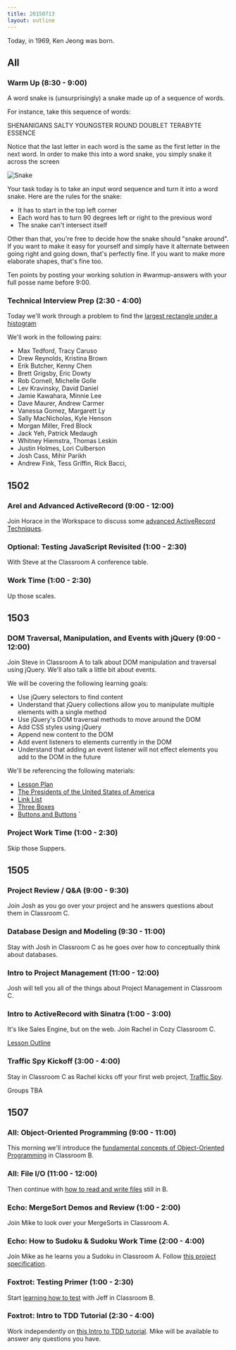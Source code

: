```yaml
---
title: 20150713
layout: outline
---
```


Today, in 1969, Ken Jeong was born.

## All

### Warm Up (8:30 - 9:00)

A word snake is (unsurprisingly) a snake made up of a sequence of words.

For instance, take this sequence of words:

SHENANIGANS SALTY YOUNGSTER ROUND DOUBLET TERABYTE ESSENCE

Notice that the last letter in each word is the same as the first letter in the next word. In order to make this into a word snake, you simply snake it across the screen

![Snake](http://i.imgur.com/OXOqbP0.png)

Your task today is to take an input word sequence and turn it into a word snake. Here are the rules for the snake:

* It has to start in the top left corner
* Each word has to turn 90 degrees left or right to the previous word
* The snake can't intersect itself

Other than that, you're free to decide how the snake should "snake around". If you want to make it easy for yourself and simply have it alternate between going right and going down, that's perfectly fine. If you want to make more elaborate shapes, that's fine too.

Ten points by posting your working solution in #warmup-answers with your full posse name before 9:00.

### Technical Interview Prep (2:30 - 4:00)

Today we'll work through a problem to find the [largest rectangle under a histogram](https://github.com/turingschool/technical_puzzles/blob/master/largest_histogram_rec.markdown)

We'll work in the following pairs:

* Max Tedford, Tracy Caruso
* Drew Reynolds, Kristina Brown
* Erik Butcher, Kenny Chen
* Brett Grigsby, Eric Dowty
* Rob Cornell, Michelle Golle
* Lev Kravinsky, David Daniel
* Jamie Kawahara, Minnie Lee
* Dave Maurer, Andrew Carmer
* Vanessa Gomez, Margarett Ly
* Sally MacNicholas, Kyle Henson
* Morgan Miller, Fred Block
* Jack Yeh, Patrick Medaugh
* Whitney Hiemstra, Thomas Leskin
* Justin Holmes, Lori Culberson
* Josh Cass, Mihir Parikh
* Andrew Fink, Tess Griffin, Rick Bacci,

## 1502

### Arel and Advanced ActiveRecord (9:00 - 12:00)

Join Horace in the Workspace to discuss some [advanced ActiveRecord Techniques](https://github.com/turingschool/lesson_plans/blob/master/ruby_04-apis_and_scalability/advanced_active_record_queries.markdown).

### Optional: Testing JavaScript Revisited (1:00 - 2:30)

With Steve at the Classroom A conference table.

### Work Time (1:00 - 2:30)

Up those scales.


## 1503

### DOM Traversal, Manipulation, and Events with jQuery (9:00 - 12:00)

Join Steve in Classroom A to talk about DOM manipulation and traversal using jQuery. We'll also talk a little bit about events.

We will be covering the following learning goals:

* Use jQuery selectors to find content
* Understand that jQuery collections allow you to manipulate multiple elements with a single method
* Use jQuery's DOM traversal methods to move around the DOM
* Add CSS styles using jQuery
* Append new content to the DOM
* Add event listeners to elements currently in the DOM
* Understand that adding an event listener will not effect elements you add to the DOM in the future

We'll be referencing the following materials:

* [Lesson Plan](https://github.com/turingschool/lesson_plans/blob/master/ruby_04-apis_and_scalability/jquery_dom_traversal_and_manipulation.md)
* [The Presidents of the United States of America](http://output.jsbin.com/rejuya)
* [Link List](http://jsbin.com/basolo/)
* [Three Boxes](http://jsbin.com/hamelu/21/edit?html,css,js,output)
* [Buttons and Buttons](http://jsbin.com/ceyaxe)
`
### Project Work Time (1:00 - 2:30)

Skip those Suppers.

## 1505

### Project Review / Q&A (9:00 - 9:30)

Join Josh as you go over your project and he answers questions about them in Classroom C.

### Database Design and Modeling (9:30 - 11:00)

Stay with Josh in Classroom C as he goes over how to conceptually think about databases.

### Intro to Project Management (11:00 - 12:00)

Josh will tell you all of the things about Project Management in Classroom C.

### Intro to ActiveRecord with Sinatra (1:00 - 3:00)

It's like Sales Engine, but on the web. Join Rachel in Cozy Classroom C.

[Lesson Outline](https://github.com/turingschool/lesson_plans/blob/master/ruby_02-web_applications_with_ruby/intro_to_active_record_in_sinatra.markdown)

### Traffic Spy Kickoff (3:00 - 4:00)

Stay in Classroom C as Rachel kicks off your first web project, [Traffic Spy](https://github.com/JumpstartLab/curriculum/blob/5cd41b3635cc4d32431032d42bcfc9f7da3135d5/source/projects/traffic_spy.markdown).

Groups TBA

## 1507

### All: Object-Oriented Programming (9:00 - 11:00)

This morning we'll introduce the [fundamental concepts of Object-Oriented Programming](https://github.com/turingschool/lesson_plans/blob/master/ruby_01-object_oriented_programming_with_ruby/object_oriented_programming.markdown) in Classroom B.

### All: File I/O (11:00 - 12:00)

Then continue with [how to read and write files](https://github.com/turingschool/lesson_plans/blob/master/ruby_01-object_oriented_programming_with_ruby/file_io_and_csvs.markdown) still in B.

### Echo: MergeSort Demos and Review (1:00 - 2:00)

Join Mike to look over your MergeSorts in Classroom A.

### Echo: How to Sudoku & Sudoku Work Time (2:00 - 4:00)

Join Mike as he learns you a Sudoku in Classroom A. Follow [this project specification](https://github.com/turingschool/challenges/blob/master/robodoku.markdown).

### Foxtrot: Testing Primer (1:00 - 2:30)

Start [learning how to test](https://github.com/turingschool/lesson_plans/blob/master/ruby_01-object_oriented_programming_with_ruby/how_testing_works.markdown) with Jeff in Classroom B.

### Foxtrot: Intro to TDD Tutorial (2:30 - 4:00)

Work independently on [this Intro to TDD tutorial](http://tutorials.jumpstartlab.com/topics/testing/intro-to-tdd.html). Mike will be available to answer any questions you have.
